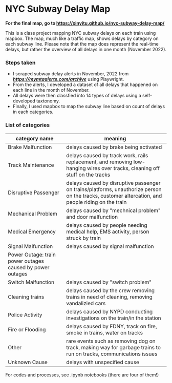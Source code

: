 # NYC Subway Delay Map

__For the final map, go to **https://xinyitu.github.io/nyc-subway-delay-map/**__

This is a class project mapping NYC subway delays on each train using mapbox. The map, much like a traffic map, shows delays by category on each subway line. Please note that the map does represent the real-time delays, but rather the overview of all delays in one month (November 2022).

### Steps taken 

- I scraped subway delay alerts in November, 2022 from ***https://mymtaalerts.com/archive*** using Playwright. 
- From the alerts, I developed a dataset of all delays that happened on each line in the month of November.
- All delays were then classfied into 14 types of delays using a self-developed taxtonomy. 
- Finally, I used mapbox to map the subway line based on count of delays in each categories. 

### List of categories

|category name|meaning|
|---|---|
|Brake Malfunction|delays caused by brake being activated|
|Track Maintenance|delays caused by track work, rails replacement, and removing low-hanging wires over tracks, cleaning off stuff on the tracks|
|Disruptive Passenger|delays caused by disruptive passenger on trains/platforms, unauthorize person on the tracks, customer altercation, and people riding on the train|
|Mechanical Problem|delays caused by "mechnical problem" and door malfunction|
|Medical Emergency|delays caused by people needing medical help, EMS activity, person struck by train|
|Signal Malfunction|delays caused by signal malfunction|
|Power Outage: train power outages caused by power outages|
|Switch Malfunction|delays caused by "switch problem"|
|Cleaning trains|delays caused by the crew removing trains in need of cleaning, removing vandalizied cars|
|Police Activity|delays caused by NYPD conducting investigations on the train/in the station|
|Fire or Flooding|delays caused by FDNY, track on fire, smoke in trains, water on tracks|
|Other|rare events such as removing dog on track, making way for garbage trains to run on tracks, communications issues|
|Unknown Cause|delays with unspecified cause|




For codes and processes, see .ipynb notebooks (there are four of them!)
